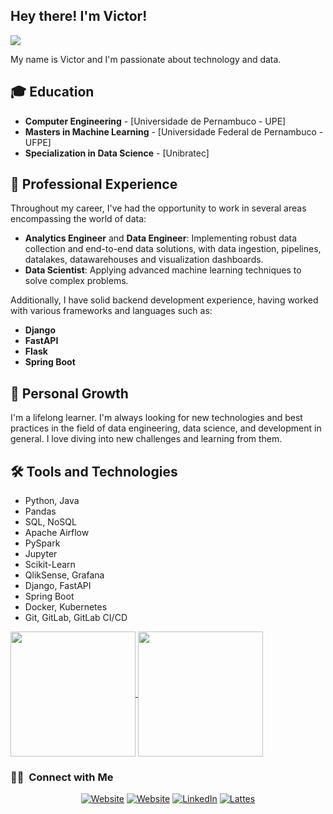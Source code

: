 <h2> Hey there! I'm Victor!</h2>

![](https://komarev.com/ghpvc/?username=victorouttes)

My name is Victor and I'm passionate about technology and data.

## 🎓 Education
- **Computer Engineering** - [Universidade de Pernambuco - UPE]
- **Masters in Machine Learning** - [Universidade Federal de Pernambuco - UFPE]
- **Specialization in Data Science** - [Unibratec]

## 💼 Professional Experience
Throughout my career, I've had the opportunity to work in several areas encompassing the world of data:

- **Analytics Engineer** and **Data Engineer**: Implementing robust data collection and end-to-end data solutions, with data ingestion, pipelines, datalakes, datawarehouses and visualization dashboards.
- **Data Scientist**: Applying advanced machine learning techniques to solve complex problems.

Additionally, I have solid backend development experience, having worked with various frameworks and languages such as:
- **Django**
- **FastAPI**
- **Flask**
- **Spring Boot**

## 🌱 Personal Growth
I'm a lifelong learner. I'm always looking for new technologies and best practices in the field of data engineering, data science, and development in general. I love diving into new challenges and learning from them.

## 🛠 Tools and Technologies
- Python, Java
- Pandas
- SQL, NoSQL
- Apache Airflow
- PySpark
- Jupyter
- Scikit-Learn
- QlikSense, Grafana
- Django, FastAPI
- Spring Boot
- Docker, Kubernetes
- Git, GitLab, GitLab CI/CD

<a href="https://github.com/anuraghazra/github-readme-stats">
  <img height=200 align="center" src="https://github-readme-stats.vercel.app/api?username=victorouttes" />
</a>
<a href="https://github.com/anuraghazra/convoychat">
  <img height=200 align="center" src="https://github-readme-stats.vercel.app/api/top-langs?username=victorouttes&layout=compact&langs_count=8&card_width=320" />
</a>

<h3> 🤝🏻 &nbsp;Connect with Me </h3>

<p align="center">
<a href="https://github.com/victorouttes/dataengineering_portfolio"><img alt="Website" src="https://img.shields.io/badge/Portfolio-some%20data%20demos-gold?style=flat-square&logo=google-chrome"></a>
<a href="https://victorouttes.github.io/"><img alt="Website" src="https://img.shields.io/badge/Website-victorouttes.github.io-green?style=flat-square&logo=google-chrome"></a>
<a href="https://www.linkedin.com/in/victorouttes/"><img alt="LinkedIn" src="https://img.shields.io/badge/LinkedIn-Victor%20Outtes-blue?style=flat-square&logo=linkedin"></a>
<a href="http://lattes.cnpq.br/5203082526398229"><img alt="Lattes" src="https://img.shields.io/badge/Lattes-Victor%20Outtes-orange?style=flat-square&logo=google-chrome"></a>
</p>
